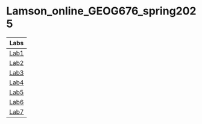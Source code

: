# Lamson_online_GEOG676_spring2025

| Labs                         |
| -----------------------------|
|[Lab1](Labs/Lab1/README.md)   |
|[Lab2](Labs/Lab2/)            |
|[Lab3](Labs/Lab3/)            |
|[Lab4](Labs/Lab4/)            |
|[Lab5](Labs/Lab5/)            |
|[Lab6](Labs/Lab6/)   |
|[Lab7](Labs/Lab7/README.md)   |